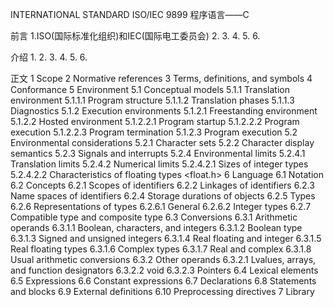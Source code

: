 INTERNATIONAL STANDARD ISO/IEC 9899
程序语言——C

前言
1.ISO(国际标准化组织)和IEC(国际电工委员会)
2.
3.
4.
5.
6.

介绍
1.
2.
3.
4.
5.
6.


正文
1 Scope
2 Normative references
3 Terms, definitions, and symbols
4 Conformance
5 Environment
	5.1 Conceptual models
		5.1.1 Translation environment
			5.1.1.1 Program structure
			5.1.1.2 Translation phases
			5.1.1.3 Diagnostics
		5.1.2 Execution environments
			5.1.2.1 Freestanding environment
			5.1.2.2 Hosted environment
				5.1.2.2.1 Program startup
				5.1.2.2.2 Program execution
				5.1.2.2.3 Program termination
			5.1.2.3 Program execution
	5.2 Environmental considerations
		5.2.1 Character sets
		5.2.2 Character display semantics
		5.2.3 Signals and interrupts
		5.2.4 Environmental limits
			5.2.4.1 Translation limits
			5.2.4.2 Numerical limits
				5.2.4.2.1 Sizes of integer types
				5.2.4.2.2 Characteristics of floating types <float.h>
6 Language
	6.1 Notation
	6.2 Concepts
		6.2.1 Scopes of identifiers
		6.2.2 Linkages of identifiers
		6.2.3 Name spaces of identifiers
		6.2.4 Storage durations of objects
		6.2.5 Types
		6.2.6 Representations of types
			6.2.6.1 General
			6.2.6.2 Integer types
		6.2.7 Compatible type and composite type
	6.3 Conversions
		6.3.1 Arithmetic operands
			6.3.1.1 Boolean, characters, and integers
			6.3.1.2 Boolean type
			6.3.1.3 Signed and unsigned integers
			6.3.1.4 Real floating and integer
			6.3.1.5 Real floating types
			6.3.1.6 Complex types
			6.3.1.7 Real and complex
			6.3.1.8 Usual arithmetic conversions
		6.3.2 Other operands
			6.3.2.1 Lvalues, arrays, and function designators
			6.3.2.2 void
			6.3.2.3 Pointers
	6.4 Lexical elements
	6.5 Expressions
	6.6 Constant expressions
	6.7 Declarations
	6.8 Statements and blocks
	6.9 External definitions
	6.10 Preprocessing directives
7 Library